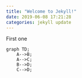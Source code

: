 ```yaml
---
title: "Welcome to Jekyll!"
date: 2019-06-08 17:21:28
categories: jekyll update
---
```


First one
```mermaid
graph TD;
    A-->B;
    A-->C;
    B-->D;
    C-->D;
```